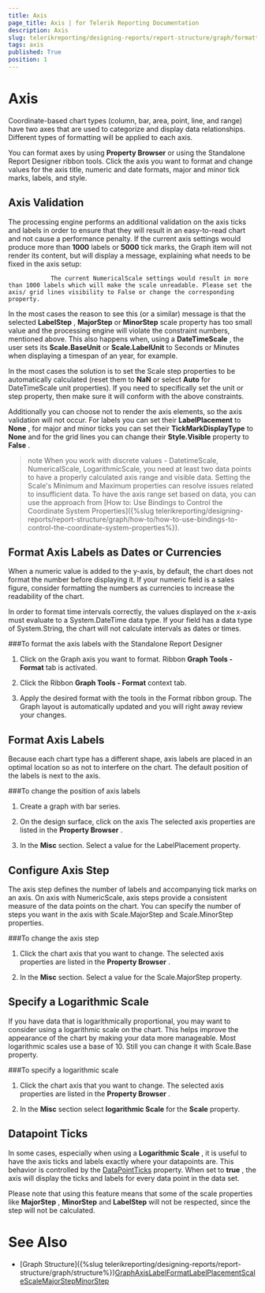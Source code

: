 ```yaml
---
title: Axis
page_title: Axis | for Telerik Reporting Documentation
description: Axis
slug: telerikreporting/designing-reports/report-structure/graph/formatting-a-graph/axis
tags: axis
published: True
position: 1
---
```


# Axis



Coordinate-based chart types (column, bar, area, point, line, and range)         have two axes that are used to categorize and display data relationships.         Different types of formatting will be applied to each axis.       

You can format axes by using __Property Browser__  or using the Standalone Report Designer ribbon tools.         Click the axis you want to format and change values for the axis         title, numeric and date formats, major and minor tick marks, labels, and style.       

## Axis Validation

The processing engine performs an additional validation on the axis ticks and labels in order to ensure that they will result in an           easy-to-read chart and not cause a performance penalty. If the current axis settings would produce more than __1000__            labels or __5000__  tick marks, the Graph item will not render its content, but will display a message, explaining what           needs to be fixed in the axis setup:         

`             The current NumericalScale settings would result in more than 1000 labels which will make the scale unreadable. Please set the axis/ grid lines visibility to False or change the corresponding property.           `

In the most cases the reason to see this (or a similar) message is that the selected __LabelStep__ ,           __MajorStep__  or __MinorStep__  scale property           has too small value and the processing engine will violate the constraint numbers, mentioned above. This also happens when, using a           __DateTimeScale__ , the user sets its __Scale.BaseUnit__  or __Scale.LabelUnit__  to Seconds or Minutes           when displaying a timespan of an year, for example.         

In the most cases the solution is to set the Scale step properties to be automatically calculated (reset them to __NaN__            or select __Auto__  for DateTimeScale unit properties). If you need to specifically set the unit or step property,           then make sure it will conform with the above constraints.         

Additionally you can choose not to render the axis elements, so the axis validation will not occur. For labels you can set their           __LabelPlacement__  to __None__ , for major and minor ticks you can set their __TickMarkDisplayType__            to __None__  and for the grid lines you can change their __Style.Visible__  property to __False__ .         

>note When you work with discrete values - DatetimeScale, NumericalScale, LogarithmicScale,             you need at least two data points to have a properly calculated axis range and visible data.             Setting the Scale's Minimum and Maximum properties can resolve issues related to insufficient data.             To have the axis range set based on data, you can use the approach from             [How to: Use Bindings to Control the Coordinate System Properties]({%slug telerikreporting/designing-reports/report-structure/graph/how-to/how-to-use-bindings-to-control-the-coordinate-system-properties%}).           


## Format Axis Labels as Dates or Currencies

When a numeric value is added to the y-axis, by default, the chart does not format the number before displaying it.           If your numeric field is a sales figure, consider formatting the numbers as currencies to increase the readability of the chart.         

In order to format time intervals correctly, the values displayed on the x-axis must evaluate to a System.DateTime data type.           If your field has a data type of System.String, the chart will not calculate intervals as dates or times.         

###To format the axis labels with the Standalone Report Designer

1. Click on the Graph axis you want to format.    Ribbon __Graph Tools - Format__  tab is activated.                 

1. Click the Ribbon __Graph Tools - Format__  context tab.                 

1. Apply the desired format with the tools in the Format ribbon group.    The Graph layout is automatically updated and you will right away review your changes.

## Format Axis Labels

Because each chart type has a different shape, axis labels are placed in an optimal location so as not to interfere on the chart.           The default position of the labels is next to the axis.         

###To change the position of axis labels

1. Create a graph with bar series.

1. On the design surface, click on the axis    The selected axis properties are listed in the __Property Browser__ .                 

1. In the __Misc__  section. Select a value for the LabelPlacement property.                 

## Configure Axis Step

The axis step defines the number of labels and accompanying tick marks on an axis.           On axis with NumericScale, axis steps provide a consistent measure of the data points on the chart.           You can specify the number of steps you want in the axis with Scale.MajorStep and Scale.MinorStep properties.         

###To change the axis step

1. Click the chart axis that you want to change.    The selected axis properties are listed in the __Property Browser__ .                 

1. In the __Misc__  section. Select a value for the Scale.MajorStep property.                 

## Specify a Logarithmic Scale

If you have data that is logarithmically proportional, you may want to consider using a logarithmic scale on the chart.           This helps improve the appearance of the chart by making your data more manageable.           Most logarithmic scales use a base of 10. Still you can change it with Scale.Base property.         

###To specify a logarithmic scale

1. Click the chart axis that you want to change.    The selected axis properties are listed in the __Property Browser__ .                 

1. In the __Misc__  section select __logarithmic Scale__  for the __Scale__  property.                 

## Datapoint Ticks

In some cases, especially when using a __Logarithmic Scale__ , it is useful to have the axis ticks and labels           exactly where your datapoints are. This behavior is controlled by the           [DataPointTicks](/reporting/api/Telerik.Reporting.NumericalScaleBase#Telerik_Reporting_NumericalScaleBase_DataPointTicks) property. When set to           __true__ , the axis will display the ticks and labels for every data point in the data set.         

Please note that using this feature means that some of the scale properties like __MajorStep__ ,           __MinorStep__  and __LabelStep__  will not be respected, since the step will not be calculated.         

# See Also


 * [Graph Structure]({%slug telerikreporting/designing-reports/report-structure/graph/structure%})[GraphAxis](/reporting/api/Telerik.Reporting.GraphAxis)[LabelFormat](/reporting/api/Telerik.Reporting.GraphAxis#Telerik_Reporting_GraphAxis_LabelFormat)[LabelPlacement](/reporting/api/Telerik.Reporting.GraphAxis#Telerik_Reporting_GraphAxis_LabelPlacement)[Scale](/reporting/api/Telerik.Reporting.GraphAxis#Telerik_Reporting_GraphAxis_Scale)[Scale](/reporting/api/Telerik.Reporting.Scale)[MajorStep](/reporting/api/Telerik.Reporting.NumericalScale#Telerik_Reporting_NumericalScale_MajorStep)[MinorStep](/reporting/api/Telerik.Reporting.NumericalScale#Telerik_Reporting_NumericalScale_MinorStep)
